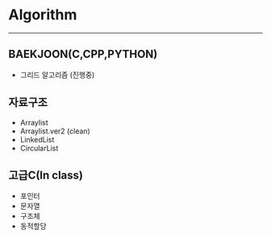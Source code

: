 # Algorithm
---

## BAEKJOON(C,CPP,PYTHON) 
- 그리드 알고리즘 (진행중)

## 자료구조
- Arraylist
- Arraylist.ver2 (clean)
- LinkedList
- CircularList

## 고급C(In class)
- 포인터
- 문자열
- 구조체
- 동적할당

